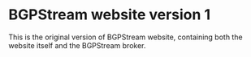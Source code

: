 BGPStream website version 1
=============

This is the original version of BGPStream website, containing both the website
itself and the BGPStream broker.
